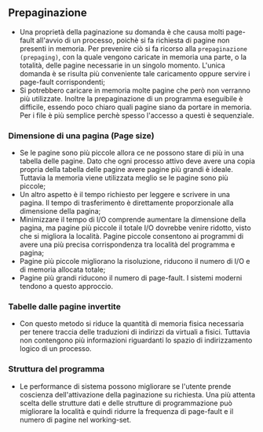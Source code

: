 ## Prepaginazione
- Una proprietà della paginazione su domanda è che causa molti page-fault all'avvio di un processo, poichè si fa richiesta di pagine non presenti in memoria. Per prevenire ciò si fa ricorso alla `prepaginazione (prepaging)`, con la quale vengono caricate in memoria una parte, o la totalità, delle pagine necessarie in un singolo momento. L'unica domanda è se risulta più conveniente tale caricamento oppure servire i page-fault corrispondenti;
- Si potrebbero caricare in memoria molte pagine che però non verranno più utilizzate. Inoltre la prepaginazione di un programma eseguibile è difficile, essendo poco chiaro quali pagine siano da portare in memoria. Per i file è più semplice perchè spesso l'accesso a questi è sequenziale.

### Dimensione di una pagina (Page size)
- Se le pagine sono più piccole allora ce ne possono stare di più in una tabella delle pagine. Dato che ogni processo attivo deve avere una copia propria della tabella delle pagine avere pagine più grandi è ideale. Tuttavia la memoria viene utilizzata meglio se le pagine sono più piccole;
- Un altro aspetto è il tempo richiesto per leggere e scrivere in una pagina. Il tempo di trasferimento è direttamente proporzionale alla dimensione della pagina;
- Minimizzare il tempo di I/O comprende aumentare la dimensione della pagina, ma pagine più piccole il totale I/O dovrebbe venire ridotto, visto che si migliora la località. Pagine piccole consentono ai programmi di avere una più precisa corrispondenza tra località del programma e pagina;
- Pagine più piccole migliorano la risoluzione, riducono il numero di I/O e di memoria allocata totale;
- Pagine più grandi riducono il numero di page-fault. I sistemi moderni tendono a questo approccio.

### Tabelle dalle pagine invertite
- Con questo metodo si riduce la quantità di memoria fisica necessaria per tenere traccia delle traduzioni di indirizzi da virtuali a fisici. Tuttavia non contengono più informazioni riguardanti lo spazio di indirizzamento logico di un processo.

### Struttura del programma
- Le performance di sistema possono migliorare se l'utente prende coscienza dell'attivazione della paginazione su richiesta. Una più attenta scelta delle strutture dati e delle strutture di programmazione può migliorare la località e quindi ridurre la frequenza di page-fault e il numero di pagine nel working-set.